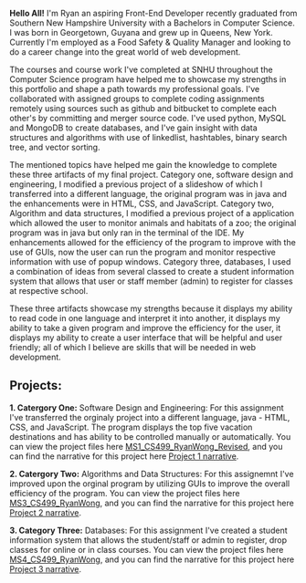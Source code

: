 
**Hello All!** I'm Ryan an aspiring Front-End Developer recently graduated from Southern New Hampshire University with a Bachelors in Computer Science. 
I was born in Georgetown, Guyana and grew up in Queens, New York. Currently I'm employed as a Food Safety & Quality Manager and looking to do a career change into the great world of web development.

The courses and course work I've completed at SNHU throughout the Computer Science program have helped me to showcase my strengths in this portfolio and 
shape a path towards my professional goals. I've collaborated with assigned groups to complete coding assignments remotely using sources such as github 
and bitbucket to complete each other's by committing and merger source code. I've used python, MySQL and MongoDB to create databases, and I've gain insight 
with data structures and algorithms with use of linkedlist, hashtables, binary search tree, and vector sorting.

The mentioned topics have helped me gain the knowledge to complete these three artifacts of my final project. Category one, software design and engineering, 
I modified a previous project of a slideshow of which I transferred into a different language, the original program was in java and the enhancements were in 
HTML, CSS, and JavaScript. Category two, Algorithm and data structures, I modified a previous project of a application which allowed the user to monitor 
animals and habitats of a zoo; the original program was in java but only ran in the terminal of the IDE. My enhancements allowed for the efficiency of the 
program to improve with the use of GUIs, now the user can run the program and monitor respective information with use of popup windows. Category three, databases,
 I used a combination of ideas from several classed to create a student information system that allows that user or staff member (admin) to register for classes 
at respective school.

These three artifacts showcase my strengths because it displays my ability to read code in one language and interpret it into another, it displays my ability 
to take a given program and improve the efficiency for the user, it displays my ability to create a user interface that will be helpful and user friendly; 
all of which I believe are skills that will be needed in web development.

## Projects: 

**1. Catergory One:** Software Design and Engineering:
For this assignment I've transferred the orginaly project into a different language, java - HTML, CSS, and JavaScript. The program displays the top five vacation destinations and has ability to be controlled manually or automatically. 
You can view the project files here [MS1_CS499_RyanWong_Revised](https://github.com/Rwong0687/Rwong0687.github.io/blob/main/MS1_CS499_RyanWong_Revised.zip), and you can find the narrative for this project here [Project 1 narrative](https://github.com/Rwong0687/Rwong0687.github.io/blob/main/Ryan%20Wong_3-2_MilestoneTwoNarrative_CS499.pdf).

**2. Catergory Two:** Algorithms and Data Structures:
For this assignemnt I've improved upon the orginal program by utilizing GUIs to improve the overall efficiency of the program. You can view the project files here [MS3_CS499_RyanWong](https://github.com/Rwong0687/Rwong0687.github.io/blob/main/4-2_MS3_CS499_RyanWong.zip), and you can find the narrative for this project here [Project 2 narrative](https://github.com/Rwong0687/Rwong0687.github.io/blob/main/Ryan%20Wong_4-2_MilestoneTwoNarrative_CS499.pdf).

**3. Category Three:** Databases:
For this assignment I've created a student information system that allows the student/staff or admin to register, drop classes for online or in class courses. You can view the project files here [MS4_CS499_RyanWong](https://github.com/Rwong0687/Rwong0687.github.io/blob/main/5-2_MS4_CS499_RyanWong.zip), and you can find the narrative for this project here [Project 3 narrative](https://github.com/Rwong0687/Rwong0687.github.io/blob/main/Ryan%20Wong_5-2_MilestoneFourNarrative_CS499.pdf). 



